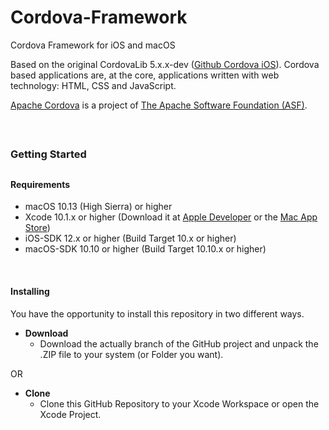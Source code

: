# Cordova-Framework
Cordova Framework for iOS and macOS

Based on the original CordovaLib 5.x.x-dev (<a href="https://github.com/apache/cordova-ios" target="_blank">Github Cordova iOS</a>). Cordova based applications are, at the core, applications written with web technology: HTML, CSS and JavaScript.

<a href="https://cordova.apache.org/" target="_blank">Apache Cordova</a> is a project of <a href="https://apache.org/" target="_blank">The Apache Software Foundation (ASF)</a>.

<br />

##
### Getting Started
##


#### Requirements
* macOS 10.13 (High Sierra) or higher
* Xcode 10.1.x or higher (Download it at <a href="https://developer.apple.com/downloads" target="_blank">Apple Developer</a> or the <a href="https://itunes.apple.com/app/xcode/id497799835?mt=12" target="_blank">Mac App Store</a>)
* iOS-SDK 12.x or higher (Build Target 10.x or higher)
* macOS-SDK 10.10 or higher (Build Target 10.10.x or higher)

<br />

#### Installing
You have the opportunity to install this repository in two different ways.

- __Download__
  - Download the actually branch of the GitHub project and unpack the .ZIP file to your system (or Folder you want).

OR

- __Clone__
  - Clone this GitHub Repository to your Xcode Workspace or open the Xcode Project.
